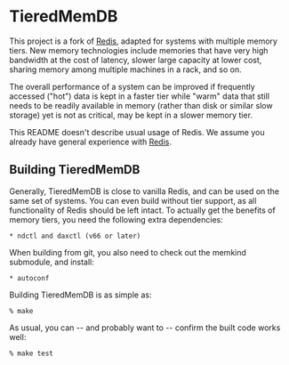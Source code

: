 TieredMemDB
===========

This project is a fork of [Redis](https://redis.io), adapted for systems
with multiple memory tiers. New memory technologies include memories that
have very high bandwidth at the cost of latency, slower large capacity
at lower cost, sharing memory among multiple machines in a rack, and so on.

The overall performance of a system can be improved if frequently accessed
("hot") data is kept in a faster tier while "warm" data that still needs
to be readily available in memory (rather than disk or similar slow storage)
yet is not as critical, may be kept in a slower memory tier.

This README doesn't describe usual usage of Redis. We assume you already
have general experience with [Redis](https://github.com/redis/redis).


Building TieredMemDB
--------------------

Generally, TieredMemDB is close to vanilla Redis, and can be used on the
same set of systems. You can even build without tier support, as all
functionality of Redis should be left intact. To actually get the benefits
of memory tiers, you need the following extra dependencies:

    * ndctl and daxctl (v66 or later)

When building from git, you also need to check out the memkind submodule,
and install:

    * autoconf

Building TieredMemDB is as simple as:

    % make

As usual, you can -- and probably want to -- confirm the built code works
well:

    % make test
